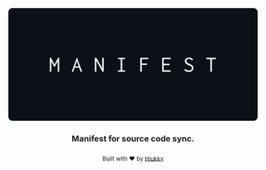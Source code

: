 <div align="center">
  <img alt="manifest logo" src="brand.svg"/>
</div>

<h3 align="center"> Manifest for source code sync. </h3>

<p align="center">
  <sub>Built with ❤︎ by <a href="https://hiukky.com">Hiukky</a>
  <br/>
</p>

<br>

